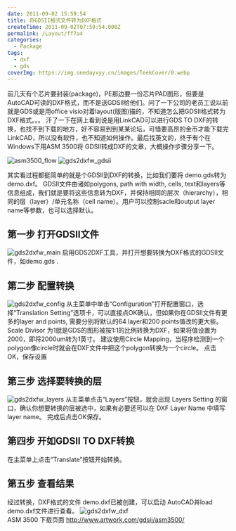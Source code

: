 ```yaml
---
date: 2011-09-02 15:59:54
title: 将GDSII格式文件转为DXF格式
createTime: 2011-09-02T07:59:54.000Z
permalink: /Layout/ff7a4
categories:
  - Package
tags:
  - dxf
  - gds
coverImg: https://img.onedayxyy.cn/images/TeekCover/8.webp
---
```


前几天有个芯片要封装(package)，PE那边要一份芯片PAD图形，但要是AutoCAD可读的DXF格式，而不是送GDSII给他们。问了一下公司的老员工说以前就是GDS或是用office visio对着layout(版图)描的，不知道怎么把GDSII格式转为DXF格式。。。 汗了一下在网上看到说是用LinkCAD可以进行GDS TO DXF的转换，也找不到下载的地方，好不容易到到某某论坛，可惜要高昂的金币才能下载完LinkCAD，所以没有软件，也不知道如何操作。最后找英文的，终于有个在Windows下用ASM 3500将 GDSII转成DXF的文章，大概操作步骤分享一下。

![asm3500_flow](/public/219269578adf_12078/asm3500_flow.gif) ![gds2dxfw_gdsii](/public/219269578adf_12078/gds2dxfw_gdsii.gif) 

其实看过程都挺简单的就是个GDSII到DXF的转换，比如我们要将 demo.gds转为demo.dxf。
GDSII文件由诸如polygons, path with width, cells, text和layers等信息组成，我们就是要将这些信息转为DXF，并保持相同的层次（hierarchy），相同的层（layer）/单元名称（cell name）。用户可以控制sacle和output layer name等参数，也可以选择默认。 
## 第一步 打开GDSII文件 
![gds2dxfw_main](/public/219269578adf_12078/gds2dxfw_main.gif) 
启用GDS2DXF工具，并打开想要转换为DXF格式的GDSII文件，如demo.gds . 
## 第二步 配置转换 
![gds2dxfw_config](/public/219269578adf_12078/gds2dxfw_config.gif) 
从主菜单中单击“Configuration”打开配置窗口，选择“Translation Setting”选项卡，可以直接点OK确认，但如果你在GDSII文件有更多的layer and points, 需要分别将默认的64 layer和200 points值改的更大些。 
Scale Divisor 为1就是GDS的图形被按1:1的比例转换为DXF，如果将值设置为2000，即将2000um转为1英寸。 建议使用Circle Mapping，当程序检测到一个polygon像circle时就会在DXF文件中把这个polygon转换为一个circle。 点击OK，保存设置 
## 第三步 选择要转换的层 
![gds2dxfw_layers](/public/219269578adf_12078/gds2dxfw_layers.gif) 
从主菜单点击“Layers”按钮，就会出现 Layers Setting 的窗口，确认你想要转换的层被选中，如果有必要还可以在 DXF Layer Name 中填写 layer name。 完成后点击OK保存。 
## 第四步 开如GDSII TO DXF转换 
在主菜单上点击“Translate”按钮开始转换。 
## 第五步 查看结果 
经过转换，DXF格式的文件 demo.dxf已被创建，可以启动 AutoCAD并load demo.dxf文件进行查看。 
![gds2dxfw_dxf](/public/219269578adf_12078/gds2dxfw_dxf.gif)  
ASM 3500 下载页面 http://www.artwork.com/gdsii/asm3500/
